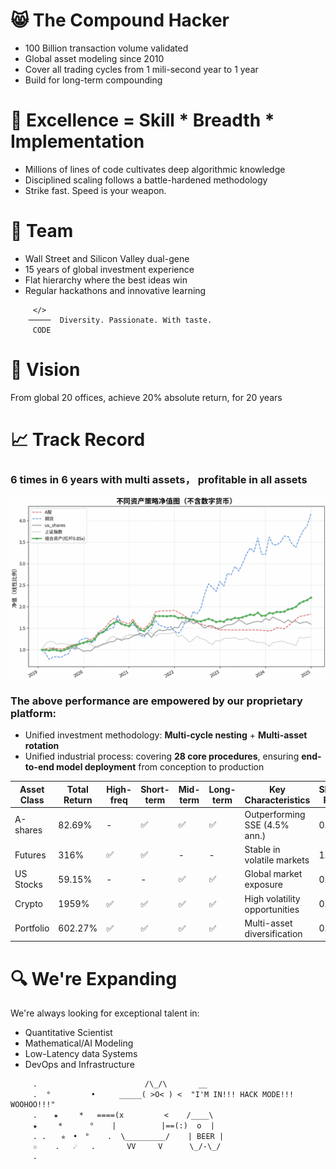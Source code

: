 # 😸 The Compound Hacker

- 100 Billion transaction volume validated
- Global asset modeling since 2010
- Cover all trading cycles from 1 mili-second year to 1 year
- Build for long-term compounding

# 🌱 Excellence  = Skill * Breadth * Implementation

- Millions of lines of code cultivates deep algorithmic knowledge
- Disciplined scaling follows a battle-hardened methodology 
- Strike fast.  Speed is your weapon. 


# 💞️ Team
- Wall Street and Silicon Valley dual-gene
- 15 years of global investment experience
- Flat hierarchy where the best ideas win
- Regular hackathons and innovative learning 
```
     </>
    ─────  Diversity. Passionate. With taste.
     CODE
```

# 👀 Vision
From global 20 offices, achieve 20% absolute return, for 20 years


# 📈 Track Record

###  6 times in 6 years with multi assets， profitable in all assets


![pnl](./images/pnl.no.crypto.png)


### The above performance are empowered by our proprietary platform:
- Unified investment methodology: **Multi-cycle nesting** + **Multi-asset rotation**
- Unified industrial process: covering **28 core procedures**, ensuring **end-to-end model deployment** from conception to production


| Asset Class | Total Return | High-freq | Short-term | Mid-term | Long-term | Key Characteristics | Sharpe Ratio |
|------------|--------------|-----------|------------|-----------|------------|-------------------|--------------|
| A-shares | 82.69% | - | ✅ | ✅ | ✅ | Outperforming SSE (4.5% ann.) | 0.93 |
| Futures| 316% | ✅ | ✅ | - | - | Stable in volatile markets | 1.01 |
| US Stocks | 59.15% | - | - | ✅ | ✅ | Global market exposure | 0.66 |
| Crypto | 1959% | ✅ | ✅ | ✅ | ✅ | High volatility opportunities | 0.97 |
| Portfolio | 602.27% | ✅ | ✅ | ✅ | ✅ | Multi-asset diversification | 0.97 |


# 🔍 We're Expanding

We're always looking for exceptional talent in:
- Quantitative Scientist
- Mathematical/AI Modeling
- Low-Latency data Systems
- DevOps and Infrastructure


```text
     .                        /\_/\       __
     .  °　    　　•　　  _____( >O< ) <  "I'M IN!!! HACK MODE!!! WOOHOO!!!"
     .  　★   　*   ====(x         <    /____\
     ★　   *      °    |          |==(:)  o  |
     . .　　✯　•　°    .  \_________/    | BEER |
     ☆    .   ☄   .       VV     V      \_/-\_/
     .
```